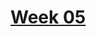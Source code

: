 # [Week 05](https://github.com/benbrastmckie/ModalHistory?tab=readme-ov-file#week-05-kripkes-semantics)

